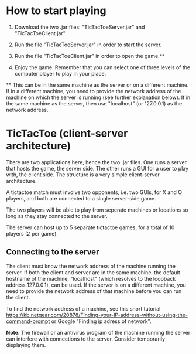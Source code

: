# How to start playing

1. Download the two .jar files: "TicTacToeServer.jar" and "TicTacToeClient.jar".

2. Run the file "TicTacToeServer.jar" in order to start the server.

3. Run the file "TicTacToeClient.jar" in order to open the game.**

4. Enjoy the game. Remember that you can select one of three levels of the computer player to play in your place.

** This can be in the same machine as the server or on a different machine. If in a different machine, you need to provide the network address of the machine on which the server is running (see further explanation below). If in the same machine as the server, then use "localhost" (or 127.0.0.1) as the network address.

# TicTacToe (client-server architecture)

There are two applications here, hence the two .jar files. One runs a server that hosts the game, the server side. The other runs a GUI for a user to play with, the client side. The structure is a very simple client-server architecture.

A tictactoe match must involve two opponents, i.e. two GUIs, 
for X and O players, and both are connected to a single server-side game.

The two players will be able to play from seperate machines or locations so long as they stay connected to the server.

The server can host up to 5 separate tictactoe games, for a total of 10 players (2 per game).

## Connecting to the server

The client must know the network address of the machine running the server. If both the client and server are in the same machine, the default hostname of the machine, "localhost" (which resolves to the loopback address 127.0.0.1), can be used. If the server is on a different machine, you need to provide the network address of that machine before you can run the client.

To find the network address of a machine, see this short tutorial https://kb.netgear.com/20878/Finding-your-IP-address-without-using-the-command-prompt or Google "Finding ip adress of network".

**Note**: The firewall or an antivirus program of the machine running the server can interfere with connections to the server. Consider temporarily displaying them.

